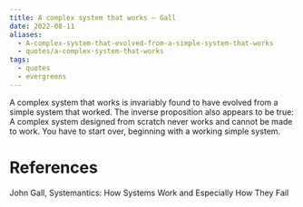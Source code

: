 ```yaml
---
title: A complex system that works – Gall
date: 2022-08-11
aliases:
  - A-complex-system-that-evolved-from-a-simple-system-that-works
  - quotes/a-complex-system-that-works
tags:
  - quotes
  - evergreens
---
```

A complex system that works is invariably found to have evolved from a simple system that worked. The inverse proposition also appears to be true: A complex system designed from scratch never works and cannot be made to work. You have to start over, beginning with a working simple system.

# References

John Gall, Systemantics: How Systems Work and Especially How They Fail
